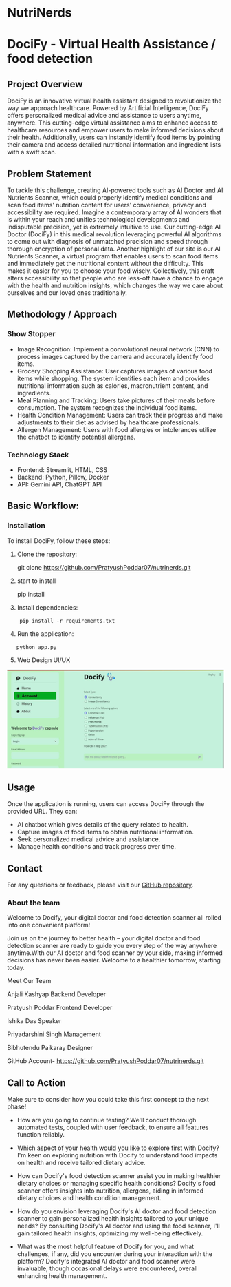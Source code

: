 # NutriNerds
# DociFy - Virtual Health Assistance / food   detection

## Project Overview

DociFy is an innovative virtual health assistant designed to revolutionize the way we approach healthcare. Powered by Artificial Intelligence, DociFy offers personalized medical advice and assistance to users anytime, anywhere. This cutting-edge virtual assistance aims to enhance access to healthcare resources and empower users to make informed decisions about their health. Additionally, users can instantly identify food items by pointing their camera and access detailed nutritional information and ingredient lists with a swift scan.

## Problem Statement

To tackle this challenge, creating AI-powered tools such as AI Doctor and AI Nutrients Scanner, which could properly identify medical conditions and scan food items' nutrition content for users' convenience, privacy and accessibility are required. Imagine a contemporary array of AI wonders that is within your reach and unifies technological developments and indisputable precision, yet is extremely intuitive to use. Our cutting-edge AI Doctor (DociFy) in this medical revolution leveraging powerful AI algorithms to come out with diagnosis of unmatched precision and speed through thorough encryption of personal data. Another highlight of our site is our AI Nutrients Scanner, a virtual program that enables users to scan food items and immediately get the nutritional content without the difficulty.  This makes it easier for you to choose your food wisely. Collectively, this craft alters accessibility so that people who are less-off have a chance to engage with the health and nutrition insights, which changes the way we care about ourselves and our loved ones traditionally. 
 

## Methodology / Approach

### Show Stopper

- Image Recognition: Implement a convolutional neural network (CNN) to process images captured by the camera and accurately identify food    items.
- Grocery Shopping Assistance: User captures images of various food items while shopping. The system identifies each item and provides nutritional information such as calories, macronutrient content, and ingredients.
- Meal Planning and Tracking: Users take pictures of their meals before consumption. The system recognizes the individual food items.
- Health Condition Management: Users can track their progress and make adjustments to their diet as advised by healthcare professionals.
- Allergen Management: Users with food allergies or intolerances utilize the chatbot to identify potential allergens.

### Technology Stack

- Frontend: Streamlit, HTML, CSS
- Backend: Python, Pillow, Docker
- API: Gemini API, ChatGPT API

## Basic Workflow:

### Installation

To install DociFy, follow these steps:

1. Clone the repository:

   git clone https://github.com/PratyushPoddar07/nutrinerds.git

2. start to install
   
   pip install

3. Install dependencies:

```
    pip install -r requirements.txt

```

4. Run the application:

```
   python app.py

```
5. Web Design UI/UX

![alt text](image-1.png)

 
## Usage

Once the application is running, users can access DociFy through the provided URL. They can:

- AI chatbot which gives details of the query related to health.
- Capture images of food items to obtain nutritional information.
- Seek personalized medical advice and assistance.
- Manage health conditions and track progress over time.

## Contact

For any questions or feedback, please visit our [GitHub repository](https://github.com/PratyushPoddar07/nutrinerds).

### About the team ###

Welcome to Docify, your digital doctor and food detection scanner all rolled into one convenient platform!

Join us on the journey to better health – your digital doctor and food detection scanner are ready to guide you every step of the way anywhere anytime.With our AI doctor and food scanner by your side, making informed decisions has never been easier. Welcome to a healthier tomorrow, starting today.

Meet Our Team

Anjali Kashyap
Backend Developer

Pratyush Poddar
Frontend Developer

Ishika Das
Speaker

Priyadarshini Singh
Management

Bibhutendu Paikaray
Designer   

GitHub Account- https://github.com/PratyushPoddar07/nutrinerds.git


## Call to Action

Make sure to consider how you could take this first concept to the next phase!

* How are you going to continue testing?
    We'll conduct thorough automated tests, coupled with user feedback, to ensure all features function reliably.

* Which aspect of your health would you like to explore first with Docify?
   I'm keen on exploring nutrition with Docify to understand food impacts on health and receive tailored dietary advice.

* How can Docify's food detection scanner assist you in making healthier dietary choices or managing specific health conditions?
   Docify's food scanner offers insights into nutrition, allergens, aiding in informed dietary choices and health condition management.

* How do you envision leveraging Docify's AI doctor and food detection scanner to gain personalized health insights tailored to your unique needs?
   By consulting Docify's AI doctor and using the food scanner, I'll gain tailored health insights, optimizing my well-being effectively.

* What was the most helpful feature of Docify for you, and what challenges, if any, did you encounter during your interaction with the platform?
   Docify's integrated AI doctor and food scanner were invaluable, though occasional delays were encountered, overall enhancing health management.

